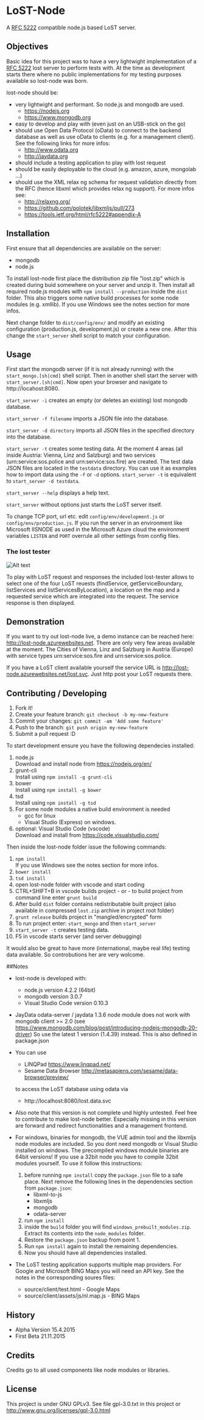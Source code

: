 # LoST-Node
A [RFC 5222](https://tools.ietf.org/html/rfc5222) compatible node.js based LoST server.


## Objectives
Basic idea for this project was to have a very lightwight
implementation of a [RFC 5222](https://tools.ietf.org/html/rfc5222) lost server to perform tests with.
At the time as development starts there where no public
implementations for my testing purposes available so lost-node
was born.

lost-node should be:
* very lightwight and performant. So node.js and mongodb are
  used.
  * https://nodejs.org
  * https://www.mongodb.org
* easy to develop and play with (even just on an USB-stick
  on the go)
* should use Open Data Protocol (oData) to connect to the
  backend database as well as use oData to clients (e.g.
  for a management client). See the following links for
  more infos:
  * http://www.odata.org
  * http://jaydata.org
* should include a testing application to play with lost
  request
* should be easily deployable to the cloud (e.g. amazon,
  azure, mongolab ...)
* should use the XML relax ng schema for request validation
  directly from the RFC (hence libxml which provides relax
  ng support). For more infos see:
  * http://relaxng.org/
  * https://github.com/polotek/libxmljs/pull/273
  * https://tools.ietf.org/html/rfc5222#appendix-A


## Installation
First ensure that all dependencies are available on the
server:
* mongodb
* node.js

To install lost-node first place the distribution zip file
"lost.zip" which is created during buid somewhere on your
server and unzip it. Then install all required node.js
modules with `npm install --production` inside the `dist`
folder. This also triggers some native build
processes for some node modules (e.g. xmllib).
If you use Windows see the notes section for more infos.

Next change folder to `dist/config/env/` and modify an existing
configuration (production.js, development.js) or create a
new one. After this change the `start_server` shell script
to match your configuration.


## Usage
First start the mongodb server (if it is not already running) with the
`start_mongo.[sh|cmd]` shell script. Then in another shell start
the server with `start_server.[sh|cmd]`. Now open your browser
and navigate to http://locahost:8080.

`start_server -i` creates an empty (or deletes an existing) lost mongodb database.

`start_server -f filename` imports a JSON file into the database.

`start_server -d directory` imports all JSON files in the specified
directory into the database.

`start_server -t` creates some testing data. At the moment 4
areas (all inside Austria: Vienna, Linz and Salzburg) and two
services (urn:service:sos.police and urn:service:sos.fire)
are created. The test data JSON files are located in the `testdata`
directory. You can use it as examples how to import data using the
`-f` or `-d` options. `start_server -t` is equivalent to `start_server -d testdata`.

`start_server --help` displays a help text.

`start_server` without options just starts the LoST server itself.

To change TCP port, url etc. edit `config/env/development.js` or
`config/env/production.js`.
If you run the server in an environment like Microsoft IISNODE as used
in the Microsoft Azure cloud the environment variables
`LISTEN` and `PORT` overrule all other settings from config files.


### The lost tester
![Alt text](infos/LostTesterScreenshot.png)

To play with LoST request and responses the included lost-tester
allows to select one of the four LoST reuests (findService,
getServiceBoundary, listServices and listServicesByLocation),
a location on the map and a requested service which are
integrated into the request. The service response is then
displayed.


## Demonstration
If you want to try out lost-node live, a demo instance can be reached
here: http://lost-node.azurewebsites.net. There are only very few
areas available at the moment. The Cities of Vienna, Linz and Salzburg
in Austria (Europe) with service types urn:service:sos.fire and
urn:service:sos.police.

If you have a LoST client available yourself the service URL is
http://lost-node.azurewebsites.net/lost.svc. Just http post your
LoST requests there.


## Contributing / Developing
1. Fork it!
2. Create your feature branch: `git checkout -b my-new-feature`
3. Commit your changes: `git commit -am 'Add some feature'`
4. Push to the branch: `git push origin my-new-feature`
5. Submit a pull request :D

To start development ensure you have the following dependecies
installed:

1. node.js<br>
   Download and install node from https://nodejs.org/en/
2. grunt-cli<br>
   Install using `npm install -g grunt-cli`
3. bower<br>
   Install using `npm install -g bower`
4. tsd<br>
   Install using `npm install -g tsd`
5. For some node modules a native build environment is needed
   * gcc for linux
   * Visual Studio (Express) on windows.
6. optional: Visual Studio Code (vscode)<br>
   Download and install from https://code.visualstudio.com/

Then inside the lost-node folder issue the following commands:

1. `npm install`<br>
   If you use Windows see the notes section for more infos.
2. `bower install`
3. `tsd install`
4. open lost-node folder with vscode and start coding
5. CTRL+SHIFT+B in vscode builds project - or -
   to build project from command line enter `grunt build`
6. After build `dist` folder contains redistributable built
   project (also available in compressed `lost.zip` archive in
   project root folder)
7. `grunt release` builds project in "mangled/encrypted" form
8. To run project enter:
   `start_mongo` and then `start_server`
9. `start_server -t` creates testing data.
10. F5 in vscode starts server (and server debugging)

It would also be great to have more (international, maybe
real life) testing data available. So controbutions her are
very wolcome.


##Notes
* lost-node is developed with:
  * node.js version 4.2.2 (64bit)
  * mongodb version 3.0.7
  * Visual Studio Code version 0.10.3

* JayData odata-server / jaydata 1.3.6 node module does not work with
mongodb client >= 2.0
(see https://www.mongodb.com/blog/post/introducing-nodejs-mongodb-20-driver)
So use the latest 1 version (1.4.39) instead. This is also defined in
package.json

* You can use
  * LINQPad https://www.linqpad.net/
  * Sesame Data Browser http://metasapiens.com/sesame/data-browser/preview/

  to access the LoST database using odata via
  * http://localhost:8080/lost.data.svc

* Also note that this version is not complete und highly untested.
Feel free to contribute to make lost-node better. Especially missing
in this version are forward and redirect functionalities and a
management frontend.

* For windows, binaries for mongodb, the VUE admin tool and
  the libxmljs node modules are included. So you dont need
  mongodb or Visual Studio installed on windows. The precompiled windows
  module binaries are 64bit versions! If you use a 32bit node you have to
  compile 32bit modules yourself. To use it
  follow this instructions:

  1. before running `npm install` copy the `package.json` file
     to a safe place. Next remove the following lines
     in the dependencies section from `package.json`:
     * libxml-to-js
     * libxmljs
     * mongodb
     * odata-server
  2. run `npm install`
  3. inside the `build` folder you will find `windows_prebuilt_modules.zip`.
      Extract its contents into the `node_modules` folder.
  4. Restore the `package.json` backup from point 1.
  5. Run `npm install` again to install the remaining dependencies.
  6. Now you should have all dependencies installed.

* The LoST testing application supports multiple map providers. For Google and
Microsoft BING Maps you will need an API key. See the notes in the corresponding
soures files:
  * source/client/test.html - Google Maps
  * source/client/assets/js/nl.map.js - BING Maps

## History
* Alpha Version 15.4.2015
* First Beta 21.11.2015


## Credits
Credits go to all used components like node modules or libraries.


## License
This project is under GNU GPLv3.
See file gpl-3.0.txt in this project or http://www.gnu.org/licenses/gpl-3.0.html

